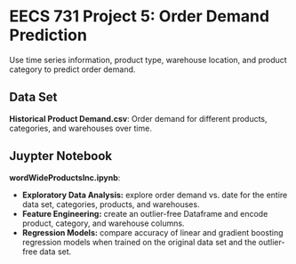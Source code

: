 # EECS 731 Project 5: Order Demand Prediction
Use time series information, product type, warehouse location, and product category to predict order demand.

## Data Set
**Historical Product Demand.csv**: Order demand for different products, categories, and warehouses over time.

## Juypter Notebook
**wordWideProductsInc.ipynb**:
 - **Exploratory Data Analysis:** explore order demand vs. date for the entire data set, categories, products, and warehouses.
 - **Feature Engineering:** create an outlier-free Dataframe and encode product, category, and warehouse columns.
 - **Regression Models:** compare accuracy of linear and gradient boosting regression models when trained on the original data set and the outlier-free data set.
